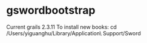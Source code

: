 gswordbootstrap
===============

Current grails 2.3.11
To install new books:
cd /Users/yiguanghu/Library/Application\ Support/Sword
